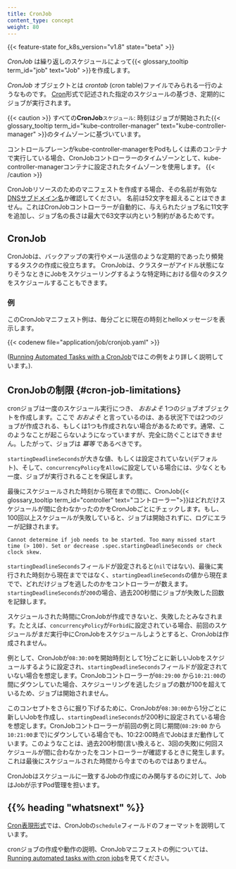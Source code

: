```yaml
---
title: CronJob
content_type: concept
weight: 80
---
```


<!-- overview -->

{{< feature-state for_k8s_version="v1.8" state="beta" >}}

_CronJob_ は繰り返しのスケジュールによって{{< glossary_tooltip term_id="job" text="Job" >}}を作成します。

_CronJob_ オブジェクトとは _crontab_ (cron table)ファイルでみられる一行のようなものです。
[Cron](https://ja.wikipedia.org/wiki/Cron)形式で記述された指定のスケジュールの基づき、定期的にジョブが実行されます。

{{< caution >}}
すべての**CronJob**`スケジュール`: 時刻はジョブが開始された{{< glossary_tooltip term_id="kube-controller-manager" text="kube-controller-manager" >}}のタイムゾーンに基づいています。

コントロールプレーンがkube-controller-managerをPodもしくは素のコンテナで実行している場合、CronJobコントローラーのタイムゾーンとして、kube-controller-managerコンテナに設定されたタイムゾーンを使用します。
{{< /caution >}}

CronJobリソースのためのマニフェストを作成する場合、その名前が有効な[DNSサブドメイン名](/ja/docs/concepts/overview/working-with-objects/names#dns-subdomain-names)か確認してください。
名前は52文字を超えることはできません。これはCronJobコントローラーが自動的に、与えられたジョブ名に11文字を追加し、ジョブ名の長さは最大で63文字以内という制約があるためです。




<!-- body -->

## CronJob

CronJobは、バックアップの実行やメール送信のような定期的であったり頻発するタスクの作成に役立ちます。
CronJobは、クラスターがアイドル状態になりそうなときにJobをスケジューリングするような特定時における個々のタスクをスケジュールすることもできます。

### 例

このCronJobマニフェスト例は、毎分ごとに現在の時刻とhelloメッセージを表示します。

{{< codenew file="application/job/cronjob.yaml" >}}

([Running Automated Tasks with a CronJob](/docs/tasks/job/automated-tasks-with-cron-jobs/)ではこの例をより詳しく説明しています。).

## CronJobの制限 {#cron-job-limitations}

cronジョブは一度のスケジュール実行につき、 _おおよそ_ 1つのジョブオブジェクトを作成します。ここで _おおよそ_ と言っているのは、ある状況下では2つのジョブが作成される、もしくは1つも作成されない場合があるためです。通常、このようなことが起こらないようになっていますが、完全に防ぐことはできません。したがって、ジョブは _冪等_ であるべきです。

`startingDeadlineSeconds`が大きな値、もしくは設定されていない(デフォルト)、そして、`concurrencyPolicy`を`Allow`に設定している場合には、少なくとも一度、ジョブが実行されることを保証します。

最後にスケジュールされた時刻から現在までの間に、CronJob{{< glossary_tooltip term_id="controller" text="コントローラー">}}はどれだけスケジュールが間に合わなかったのかをCronJobごとにチェックします。もし、100回以上スケジュールが失敗していると、ジョブは開始されずに、ログにエラーが記録されます。

````
Cannot determine if job needs to be started. Too many missed start time (> 100). Set or decrease .spec.startingDeadlineSeconds or check clock skew.
````

`startingDeadlineSeconds`フィールドが設定されると(`nil`ではない)、最後に実行された時刻から現在までではなく、`startingDeadlineSeconds`の値から現在までで、どれだけジョブを逃したのかをコントローラーが数えます。 `startingDeadlineSeconds`が`200`の場合、過去200秒間にジョブが失敗した回数を記録します。

スケジュールされた時間にCronJobが作成できないと、失敗したとみなされます。たとえば、`concurrencyPolicy`が`Forbid`に設定されている場合、前回のスケジュールがまだ実行中にCronJobをスケジュールしようとすると、CronJobは作成されません。

例として、CronJobが`08:30:00`を開始時刻として1分ごとに新しいJobをスケジュールするように設定され、`startingDeadlineSeconds`フィールドが設定されていない場合を想定します。CronJobコントローラーが`08:29:00` から`10:21:00`の間にダウンしていた場合、スケジューリングを逃したジョブの数が100を超えているため、ジョブは開始されません。

このコンセプトをさらに掘り下げるために、CronJobが`08:30:00`から1分ごとに新しいJobを作成し、`startingDeadlineSeconds`が200秒に設定されている場合を想定します。CronJobコントローラーが前回の例と同じ期間(`08:29:00` から`10:21:00`まで)にダウンしている場合でも、10:22:00時点でJobはまだ動作しています。このようなことは、過去200秒間(言い換えると、3回の失敗)に何回スケジュールが間に合わなかったをコントローラーが確認するときに発生します。これは最後にスケジュールされた時間から今までのものではありません。

CronJobはスケジュールに一致するJobの作成にのみ関与するのに対して、JobはJobが示すPod管理を担います。

## {{% heading "whatsnext" %}}

[Cron表現形式](https://en.wikipedia.org/wiki/Cron)では、CronJobの`schedule`フィールドのフォーマットを説明しています。

cronジョブの作成や動作の説明、CronJobマニフェストの例については、[Running automated tasks with cron jobs](/docs/tasks/job/automated-tasks-with-cron-jobs)を見てください。
